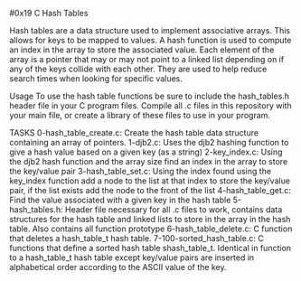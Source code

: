 #0x19 C Hash Tables

Hash tables are a data structure used to implement associative arrays. This allows for keys to be mapped to values. A hash function is used to compute an index in the array to store the associated value. Each element of the array is a pointer that may or may not point to a linked list depending on if any of the keys collide with each other. They are used to help reduce search times when looking for specific values.

Usage
To use the hash table functions be sure to include the hash_tables.h header file in your C program files. Compile all .c files in this repository with your main file, or create a library of these files to use in your program.

TASKS
0-hash_table_create.c: Create the hash table data structure containing an array of pointers.
1-djb2.c: Uses the djb2 hashing function to give a hash value based on a given key (as a string)
2-key_index.c: Using the djb2 hash function and the array size find an index in the array to store the key/value pair
3-hash_table_set.c: Using the index found using the key_index function add a node to the list at that index to store the key/value pair, if the list exists add the node to the front of the list
4-hash_table_get.c: Find the value associated with a given key in the hash table
5-hash_tables.h: Header file necessary for all .c files to work, contains data structures for the hash table and linked lists to store in the array in the hash table. Also contains all function prototype
6-hash_table_delete.c: C function that deletes a hash_table_t hash table.
7-100-sorted_hash_table.c: C functions that define a sorted hash table shash_table_t.
Identical in function to a hash_table_t hash table except key/value pairs are inserted in alphabetical order according to the ASCII value of the key.
